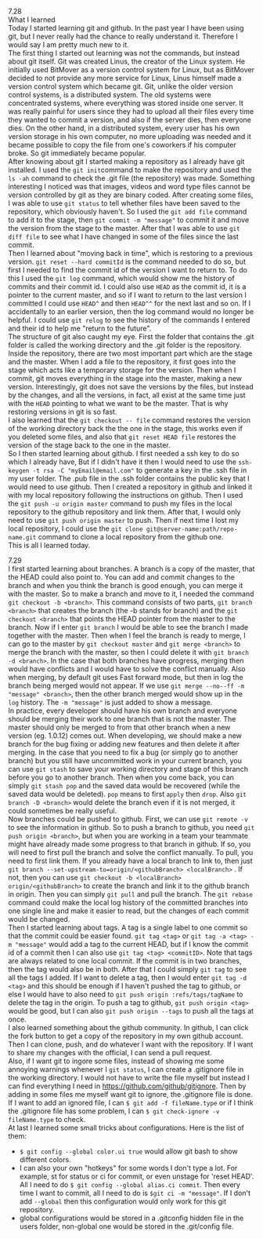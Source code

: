 ﻿7.28  
What I learned  
Today I started learning git and github. In the past year I have been using git, but I never really had the chance to really understand it. Therefore I would say I am pretty much new to it.  
The first thing I started out learning was not the commands, but instead about git itself. Git was created Linus, the creator of the Linux system. He initially used BitMover as a version control system for Linux, but as BitMover decided to not provide any more service for Linux, Linus himself made a version control system which became git. Git, unlike the older version control systems, is a distributed system. The old systems were concentrated systems, where everything was stored inside one server. It was really painful for users since they had to upload all their files every time they wanted to commit a version, and also if the server dies, then everyone dies. On the other hand, in a distributed system, every user has his own version storage in his own computer, no more uploading was needed and it became possible to copy the file from one's coworkers if his computer broke. So git immediately became popular.  
After knowing about git I started making a repository as I already have git installed. I used the ```git init```command to make the repository and used the ```ls -ah``` command to check the .git file (the repository) was made. Something interesting I noticed was that images, videos and word type files cannot be version controlled by git as they are binary coded. After creating some files, I was able to use ```git status``` to tell whether files have been saved to the repository, which obviously haven't. So I used the ```git add file``` command to add it to the stage, then ```git commit -m "message"``` to commit it and move the version from the stage to the master. After that I was able to use ```git diff file``` to see what I have changed in some of the files since the last commit.  
Then I learned about "moving back in time", which is restoring to a previous version. ```git reset --hard commitId``` is the command needed to do so, but first I needed to find the commit id of the version I want to return to. To do this I used the ```git log``` command, which would show me the history of commits and their commit id. I could also use ```HEAD``` as the commit id, it is a pointer to the current master, and so if I want to return to the last version I committed I could use ```HEAD^``` and then ```HEAD^^``` for the next last and so on. If I accidentally to an earlier version, then the log command would no longer be helpful. I could use ```git relog``` to see the history of the commands I entered and their id to help me "return to the future".  
The structure of git also caught my eye. First the folder that contains the .git folder is called the working directory and the .git folder is the repository. Inside the repository, there are two most important part which are the stage and the master. When I add a file to the repository, it first goes into the stage which acts like a temporary storage for the version. Then when I commit, git moves everything in the stage into the master, making a new version. Interestingly, git does not save the versions by the files, but instead by the changes, and all the versions, in fact, all exist at the same time just with the ```HEAD``` pointing to what we want to be the master. That is why restoring versions in git is so fast.  
I also learned that the ```git checkout -- file``` command restores the version of the working directory back the the one in the stage, this works even if you deleted some files, and also that ```git reset HEAD file``` restores the version of the stage back to the one in the master.  
So I then started learning about github. I first needed a ssh key to do so which I already have, But if I didn't have it then I would need to use the ```ssh-keygen -t rsa -C "myEmail@email.com"``` to generate a key in the .ssh file in my user folder. The .pub file in the .ssh folder contains the public key that I would need to use github. Then I created a repository in github and linked it with my local repository following the instructions on github. Then I used the ```git push -u origin master``` command to push my files in the local repository to the github repository and link them. After that, I would only need to use ```git push origin master``` to push. Then if next time I lost my local repository, I could use the ```git clone git@server-name:path/repo-name.git``` command to clone a local repository from the github one.  
This is all I learned today.  
  
7.29  
I first started learning about branches. A branch is a copy of the master, that the HEAD could also point to. You can add and commit changes to the branch and when you think the branch is good enough, you can merge it with the master. So to make a branch and move to it, I needed the command ```git checkout -b <branch>```. This command consists of two parts, ```git branch <branch>``` that creates the branch (the -b stands for branch) and the ``git checkout <branch>`` that points the HEAD pointer from the master to the branch. Now if I enter ``git branch`` I would be able to see the branch I made together with the master. Then when I feel the branch is ready to merge, I can go to the master by ``git checkout master`` and ``git merge <branch>`` to merge the branch with the master, so then I could delete it with ``git branch -d <branch>``. In the case that both branches have progress, merging then would have conflicts and I would have to solve the conflict manually. Also when merging, by default git uses Fast forward mode, but then in log the branch being merged would not appear. If we use ```git merge --no--ff -m "message" <branch>```, then the other branch merged would show up in the ```log``` history. The ```-m "message"``` is just added to show a message.  
In practice, every developer should have his own branch and everyone should be merging their work to one branch that is not the master. The master should only be merged to from that other branch when a new version (eg. 1.0.12) comes out. 
When developing, we should make a new branch for the bug fixing or adding new features and then delete it after merging. In the case that you need to fix a bug (or simply go to another branch) but you still have uncommitted work in your current branch, you can use ``git stash`` to save your working directory and stage of this branch before you go to another branch. Then when you come back, you can simply ```git stash pop``` and the saved data would be recovered (while the saved data would be deleted). ```pop``` means to first ```apply``` then ```drop```. Also ```git branch -D <branch>``` would delete the branch even if it is not merged, it could sometimes be really useful.  
Now branches could be pushed to github. First, we can use ``git remote -v`` to see the information in github. So to push a branch to github, you need ``git push origin <branch>``, but when you are working in a team your teammate might have already made some progress to that branch in github. If so, you will need to first pull the branch and solve the conflict manually. To pull, you need to first link them. If you already have a local branch to link to, then just ```git branch --set-upstream-to=origin/<githubBranch> <localBranch>``` . If not, then you can use ```git checkout -b <localBranch> origin/<githubBranch>``` to create the branch and link it to the github branch in origin. Then you can simply ``git pull`` and pull the branch. The ``git rebase`` command could make the local log history of the committed branches into one single line and make it easier to read, but the changes of each commit would be changed.  
Then I started learning about tags. A tag is a single label to one commit so that the commit could be easier found. ``git tag <tag>`` or ``git tag -a <tag> -m "message"`` would add a tag to the current HEAD, but if I know the commit id of a commit then I can also use ```git tag <tag> <commitID>```. Note that tags are always related to one local commit. If the commit is in two branches, then the tag would also be in both. After that I could simply ``git tag`` to see all the tags I added. If I want to delete a tag, then I would enter ``git tag -d <tag>`` and this should be enough if I haven't pushed the tag to github, or else I would have to also need to ```git push origin :refs/tags/tagName``` to delete the tag in the origin. To push a tag to github, ``git push origin <tag>`` would be good, but I can also ``git push origin --tags`` to push all the tags at once.  
I also learned something about the github community.  In github, I can click the fork button to get a copy of the repository in my own github account. Then I can clone, push, and do whatever I want with the repository. If I want to share my changes with the official, I can send a pull request.  
Also, if I want git to ingore some files, instead of showing me some annoying warnings whenever I ``git status``, I can create a .gitignore file in the working directory. I would not have to write the file myself but instead I can find everything I need in https://github.com/github/gitignore. Then by adding in some files me myself want git to ignore, the .gitignore file is done. If I want to add an ignored file, I can ```$ git add -f fileName.type``` or if I think the .gitignore file has some problem, I can ```$ git check-ignore -v fileName.type``` to check.  
At last I learned some small tricks about configurations. Here is the list of them: 
- ```$ git config --global color.ui true``` would allow git bash to show different colors.  
- I can also your own "hotkeys" for some words I don't type a lot. For example, st for status or ci for commit, or even unstage for 'reset HEAD'. All I need to do ```$ git config --global alias.ci commit```. Then every time I want to commit, all I need to do is ```$git ci -m "message"```. If I don't add ``--global`` then this configuration would only work for this git repository.  
- global configurations would be stored in a .gitconfig hidden file in the users folder, non-global one would be stored in the .git/config file.  
